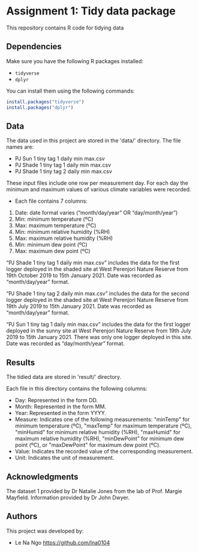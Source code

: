 # Assignment 1: Tidy data package

This repository contains R code for tidying data

## Dependencies

Make sure you have the following R packages installed:

- `tidyverse`
- `dplyr`

You can install them using the following commands:

```R
install.packages("tidyverse")
install.packages("dplyr")
```

## Data 

The data used in this project are stored in the 'data/' directory. The file names are:

- PJ Sun 1 tiny tag 1 daily min max.csv
- PJ Shade 1 tiny tag 1 daily min max.csv
- PJ Shade 1 tiny tag 2 daily min max.csv

These input files include one row per measurement day. For each day the minimum and maximum values of various climate variables were recorded. 
- Each file contains 7 columns:
1.	Date: date format varies (“month/day/year” OR “day/month/year”)
2.	Min: minimum temperature (ºC)
3.	Max: maximum temperature (ºC)
4.	Min: minimum relative humidity (%RH)
5.	Max: maximum relative humidity (%RH)
6.	Min: minimum dew point (ºC)
7.	Max: maximum dew point (ºC)

“PJ Shade 1 tiny tag 1 daily min max.csv” includes the data for the first logger deployed in the shaded site at West Perenjori Nature Reserve from 19th October 2019 to 15th January 2021. Date was recorded as “month/day/year” format. 

“PJ Shade 1 tiny tag 2 daily min max.csv” includes the data for the second logger deployed in the shaded site at West Perenjori Nature Reserve from 19th July 2019 to 15th January 2021. Date was recorded as “month/day/year” format.

“PJ Sun 1 tiny tag 1 daily min max.csv” includes the data for the first logger deployed in the sunny site at West Perenjori Nature Reserve from 19th July 2019 to 15th January 2021. There was only one logger deployed in this site. Date was recorded as “day/month/year” format.


## Results

The tidied data are stored in 'result/' directory.

Each file in this directory contains the following columns:

- Day: Represented in the form DD.
- Month: Represented in the form MM.
- Year: Represented in the form YYYY.
- Measure: Indicates one of the following measurements: "minTemp" for minimum temperature (ºC), "maxTemp" for maximum temperature (ºC), "minHumid" for minimum relative humidity (%RH), "maxHumid" for maximum relative humidity (%RH), "minDewPoint" for minimum dew point (ºC), or "maxDewPoint" for maximum dew point (ºC).
- Value: Indicates the recorded value of the corresponding measurement.
- Unit: Indicates the unit of measurement.

## Acknowledgments
The dataset 1 provided by Dr Natalie Jones from the lab of Prof. Margie Mayfield. Information provided by Dr John Dwyer.

## Authors
This project was developed by:
- Le Na Ngo https://github.com/lna0104

